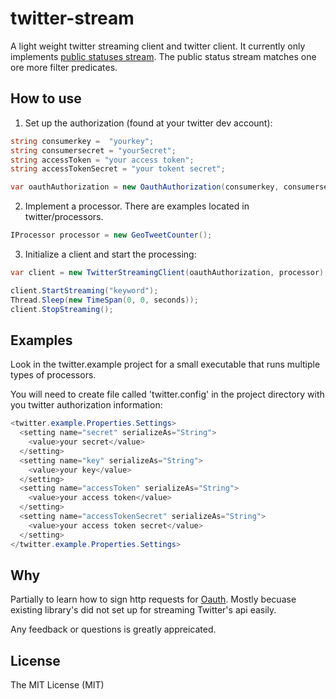# twitter-stream

A light weight twitter streaming client and twitter client. It currently only implements [public statuses stream](https://dev.twitter.com/docs/api/1.1/post/statuses/filter). The public status stream matches one ore more filter predicates.


## How to use

1. Set up the authorization (found at your twitter dev account):

```c#
string consumerkey =  "yourkey";
string consumersecret = "yourSecret";
string accessToken = "your access token";
string accessTokenSecret = "your tokent secret";

var oauthAuthorization = new OauthAuthorization(consumerkey, consumersecret,                                      accessToken, accessTokenSecret);
```

2. Implement a processor.  There are examples located in twitter/processors.

```c#
IProcessor processor = new GeoTweetCounter();
```

3. Initialize a client and start the processing:

```c#
var client = new TwitterStreamingClient(oauthAuthorization, processor);

client.StartStreaming("keyword");
Thread.Sleep(new TimeSpan(0, 0, seconds));
client.StopStreaming();
```

## Examples
Look in the twitter.example project for a small executable that runs multiple types of processors.

You will need to create file called 'twitter.config' in the project directory with you twitter authorization information:

```c#
<twitter.example.Properties.Settings>
  <setting name="secret" serializeAs="String">
    <value>your secret</value>
  </setting>
  <setting name="key" serializeAs="String">
    <value>your key</value>
  </setting>
  <setting name="accessToken" serializeAs="String">
    <value>your access token</value>
  </setting>
  <setting name="accessTokenSecret" serializeAs="String">
    <value>your access token secret</value>
  </setting>
</twitter.example.Properties.Settings>
```

## Why

Partially to learn how to sign http requests for [Oauth](https://dev.twitter.com/docs/auth/authorizing-request).  Mostly becuase existing library's did not set up for streaming Twitter's api easily.

Any feedback or questions is greatly appreicated.

## License

The MIT License (MIT)
